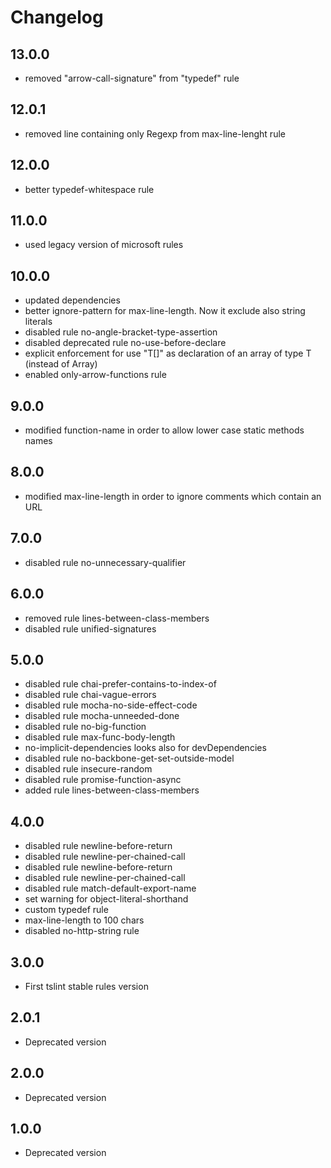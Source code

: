 # Changelog

## 13.0.0

- removed "arrow-call-signature" from "typedef" rule

## 12.0.1

- removed line containing only Regexp from max-line-lenght rule

## 12.0.0

- better typedef-whitespace rule

## 11.0.0

- used legacy version of microsoft rules

## 10.0.0

- updated dependencies
- better ignore-pattern for max-line-length. Now it exclude also string literals
- disabled rule no-angle-bracket-type-assertion
- disabled deprecated rule no-use-before-declare
- explicit enforcement for use "T[]" as declaration of an array of type T (instead of Array<T>)
- enabled only-arrow-functions rule

## 9.0.0

- modified function-name in order to allow lower case static methods names

## 8.0.0

- modified max-line-length in order to ignore comments which contain an URL

## 7.0.0

- disabled rule no-unnecessary-qualifier

## 6.0.0

- removed rule lines-between-class-members
- disabled rule unified-signatures

## 5.0.0

- disabled rule chai-prefer-contains-to-index-of
- disabled rule chai-vague-errors
- disabled rule mocha-no-side-effect-code
- disabled rule mocha-unneeded-done
- disabled rule no-big-function
- disabled rule max-func-body-length
- no-implicit-dependencies looks also for devDependencies
- disabled rule no-backbone-get-set-outside-model
- disabled rule insecure-random
- disabled rule promise-function-async
- added rule lines-between-class-members

## 4.0.0

- disabled rule newline-before-return
- disabled rule newline-per-chained-call
- disabled rule newline-before-return
- disabled rule newline-per-chained-call
- disabled rule match-default-export-name
- set warning for object-literal-shorthand
- custom typedef rule
- max-line-length to 100 chars
- disabled no-http-string rule

## 3.0.0

- First tslint stable rules version

## 2.0.1

- Deprecated version

## 2.0.0

- Deprecated version

## 1.0.0

- Deprecated version
